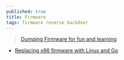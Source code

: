 ```yaml
---
published: true
title: Firmware
tags: firmware reverse backdoor
---
```

> [Dumping Firmware for fun and learning](https://news.ycombinator.com/item?id=39066741)

- [	Replacing x86 firmware with Linux and Go](https://news.ycombinator.com/item?id=15748900)